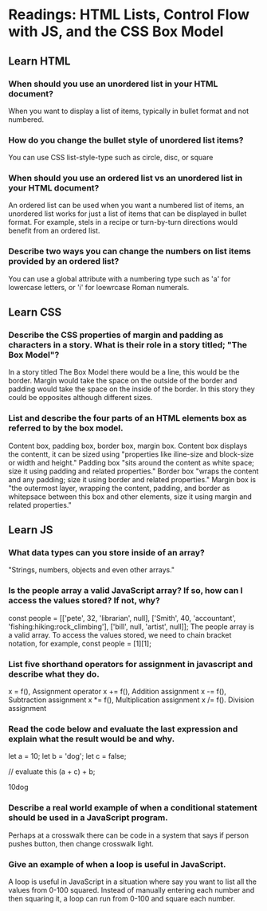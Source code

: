 # Readings: HTML Lists, Control Flow with JS, and the CSS Box Model
## Learn HTML
### When should you use an unordered list in your HTML document?
When you want to display a list of items, typically in bullet format and not numbered.
### How do you change the bullet style of unordered list items?
You can use CSS list-style-type such as circle, disc, or square 
### When should you use an ordered list vs an unordered list in your HTML document?
An ordered list can be used when you want a numbered list of items, an unordered list works for just a list of items that can be displayed in bullet format. For example, stels in a recipe or turn-by-turn directions would benefit from an ordered list.
### Describe two ways you can change the numbers on list items provided by an ordered list?
You can use a global attribute with a numbering type such as 'a' for lowercase letters, or 'i' for loewrcase Roman numerals.
## Learn CSS
### Describe the CSS properties of margin and padding as characters in a story. What is their role in a story titled; "The Box Model"?
In a story titled The Box Model there would be a line, this would be the border. Margin would take the space on the outside of the border and padding would take the space on the inside of the border. In this story they could be opposites although different sizes. 
### List and describe the four parts of an HTML elements box as referred to by the box model. 
Content box, padding box, border box, margin box.
Content box displays the contentt, it can be sized using "properties like iline-size and block-size or width and height."
Padding box "sits around the content as white space; size it using padding and related properties."
Border box "wraps the content and any padding; size it using border and related properties."
Margin box is "the outermost layer, wrapping the content, padding, and border as whitepsace between this box and other elements, size it using margin and related properties."
## Learn JS
### What data types can you store inside of an array?
"Strings, numbers, objects and even other arrays."
### Is the people array a valid JavaScript array? If so, how can I access the values stored? If not, why?
const people = [['pete', 32, 'librarian', null], ['Smith', 40, 'accountant', 'fishing:hiking:rock_climbing'], ['bill', null, 'artist', null]];
The people array is a valid array. To access the values stored, we need to chain bracket notation, for example, const people = [1][1];

### List five shorthand operators for assignment in javascript and describe what they do.
x = f(), Assignment operator
x += f(), Addition assignment
x -= f(), Subtraction assignment
x *= f(), Multiplication assignment 
x /= f(). Division assignment 


### Read the code below and evaluate the last expression and explain what the result would be and why.
 let a = 10;
 let b = 'dog';
 let c = false;

 // evaluate this
 (a + c) + b;

10dog

### Describe a real world example of when a conditional statement should be used in a JavaScript program.
Perhaps at a crosswalk there can be code in a system that says if person pushes button, then change crosswalk light.

### Give an example of when a loop is useful in JavaScript.
A loop is useful in JavaScript in a situation where say you want to list all the values from 0-100 squared. Instead of manually entering each number and then squaring it, a loop can run from 0-100 and square each number.